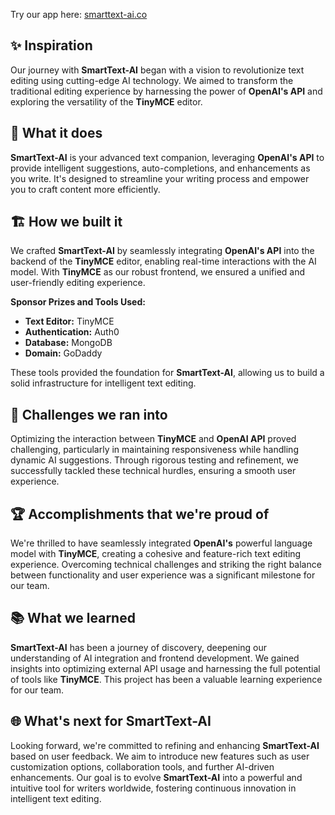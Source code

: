 Try our app here: [smarttext-ai.co](https://smarttext-ai.co/)

## ✨ **Inspiration**

Our journey with **SmartText-AI** began with a vision to revolutionize text editing using cutting-edge AI technology. We aimed to transform the traditional editing experience by harnessing the power of **OpenAI's API** and exploring the versatility of the **TinyMCE** editor.

## 🚀 **What it does**

**SmartText-AI** is your advanced text companion, leveraging **OpenAI's API** to provide intelligent suggestions, auto-completions, and enhancements as you write. It's designed to streamline your writing process and empower you to craft content more efficiently.

## 🏗️ **How we built it**

We crafted **SmartText-AI** by seamlessly integrating **OpenAI's API** into the backend of the **TinyMCE** editor, enabling real-time interactions with the AI model. With **TinyMCE** as our robust frontend, we ensured a unified and user-friendly editing experience.

**Sponsor Prizes and Tools Used:**
- **Text Editor:** TinyMCE
- **Authentication:** Auth0
- **Database:** MongoDB
- **Domain:** GoDaddy

These tools provided the foundation for **SmartText-AI**, allowing us to build a solid infrastructure for intelligent text editing.

## 🧠 **Challenges we ran into**

Optimizing the interaction between **TinyMCE** and **OpenAI API** proved challenging, particularly in maintaining responsiveness while handling dynamic AI suggestions. Through rigorous testing and refinement, we successfully tackled these technical hurdles, ensuring a smooth user experience.

## 🏆 **Accomplishments that we're proud of**

We're thrilled to have seamlessly integrated **OpenAI's** powerful language model with **TinyMCE**, creating a cohesive and feature-rich text editing experience. Overcoming technical challenges and striking the right balance between functionality and user experience was a significant milestone for our team.

## 📚 **What we learned**

**SmartText-AI** has been a journey of discovery, deepening our understanding of AI integration and frontend development. We gained insights into optimizing external API usage and harnessing the full potential of tools like **TinyMCE**. This project has been a valuable learning experience for our team.

## 🌐 **What's next for SmartText-AI**

Looking forward, we're committed to refining and enhancing **SmartText-AI** based on user feedback. We aim to introduce new features such as user customization options, collaboration tools, and further AI-driven enhancements. Our goal is to evolve **SmartText-AI** into a powerful and intuitive tool for writers worldwide, fostering continuous innovation in intelligent text editing.
